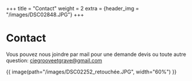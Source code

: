 +++
title = "Contact"
weight = 2
extra = {header_img = "/images/DSC02848.JPG"}
+++

# Contact

Vous pouvez nous joindre par mail pour une demande devis ou toute autre question: [ciegrooveetgrave@gmail.com](mailto:ciegrooveetgrave.com)

{{ image(path="/images/DSC02252_retouchée.JPG", width="60%") }}


